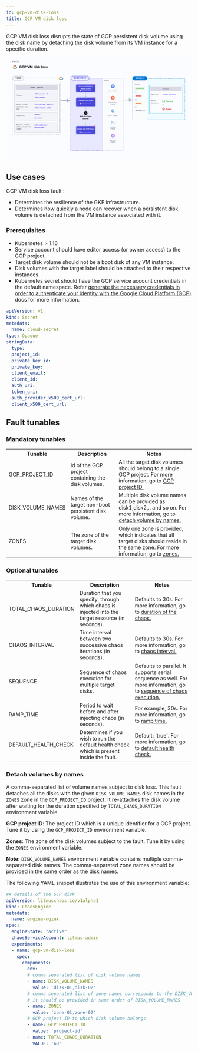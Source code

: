 ```yaml
---
id: gcp-vm-disk-loss
title: GCP VM disk loss
---
```

GCP VM disk loss disrupts the state of GCP persistent disk volume using the disk name by detaching the disk volume from its VM instance for a specific duration.

![GCP VM Disk Loss](./static/images/gcp-vm-disk-loss.png)

## Use cases

GCP VM disk loss fault :
- Determines the resilience of the GKE infrastructure. 
- Determines how quickly a node can recover when a persistent disk volume is detached from the VM instance associated with it.

### Prerequisites
- Kubernetes > 1.16
- Service account should have editor access (or owner access) to the GCP project.
- Target disk volume should not be a boot disk of any VM instance.
- Disk volumes with the target label should be attached to their respective instances.
- Kubernetes secret should have the GCP service account credentials in the default namespace. Refer [generate the necessary credentials in order to authenticate your identity with the Google Cloud Platform (GCP)](/docs/chaos-engineering/technical-reference/chaos-faults/gcp/security-configurations/prepare-secret-for-gcp.md) docs for more information.

```yaml
apiVersion: v1
kind: Secret
metadata:
  name: cloud-secret
type: Opaque
stringData:
  type:
  project_id:
  private_key_id:
  private_key:
  client_email:
  client_id:
  auth_uri:
  token_uri:
  auth_provider_x509_cert_url:
  client_x509_cert_url:
```

## Fault tunables
  <h3>Mandatory tunables</h3>
    <table>
      <tr>
        <th> Tunable </th>
        <th> Description </th>
        <th> Notes </th>
      </tr>
      <tr>
        <td> GCP_PROJECT_ID </td>
        <td> Id of the GCP project containing the disk volumes. </td>
        <td> All the target disk volumes should belong to a single GCP project. For more information, go to <a href="#detach-volumes-by-names">GCP project ID.</a></td>
      </tr>
      <tr>
        <td> DISK_VOLUME_NAMES </td>
        <td> Names of the target non-boot persistent disk volume.</td>
        <td> Multiple disk volume names can be provided as disk1,disk2,.. and so on. For more information, go to <a href="#detach-volumes-by-names">detach volume by names. </a></td>
      </tr>
      <tr>
        <td> ZONES </td>
        <td> The zone of the target disk volumes. </td>
        <td> Only one zone is provided, which indicates that all target disks should reside in the same zone. For more information, go to <a href="#detach-volumes-by-names">zones. </a></td>
      </tr>
    </table>
    <h3>Optional tunables</h3>
    <table>
      <tr>
        <th> Tunable </th>
        <th> Description </th>
        <th> Notes </th>
      </tr>
      <tr>
        <td> TOTAL_CHAOS_DURATION </td>
        <td> Duration that you specify, through which chaos is injected into the target resource (in seconds). </td>
        <td> Defaults to 30s. For more information, go to <a href="/docs/chaos-engineering/technical-reference/chaos-faults/common-tunables-for-all-faults#duration-of-the-chaos">duration of the chaos. </a></td>
      </tr>
       <tr>
        <td> CHAOS_INTERVAL </td>
        <td> Time interval between two successive chaos iterations (in seconds). </td>
        <td> Defaults to 30s. For more information, go to <a href="/docs/chaos-engineering/technical-reference/chaos-faults/common-tunables-for-all-faults#chaos-interval">chaos interval. </a></td>
      </tr>
      <tr>
        <td> SEQUENCE </td>
        <td> Sequence of chaos execution for multiple target disks. </td>
        <td> Defaults to parallel. It supports serial sequence as well. For more information, go to <a href="/docs/chaos-engineering/technical-reference/chaos-faults/common-tunables-for-all-faults#sequence-of-chaos-execution">sequence of chaos execution.</a></td>
      </tr>
      <tr>
        <td> RAMP_TIME </td>
        <td> Period to wait before and after injecting chaos (in seconds).</td>
        <td> For example, 30s. For more information, go to <a href="/docs/chaos-engineering/technical-reference/chaos-faults/common-tunables-for-all-faults#ramp-time">ramp time.</a></td>
      </tr>
      <tr>
      <td>DEFAULT_HEALTH_CHECK</td>
      <td>Determines if you wish to run the default health check which is present inside the fault. </td>
      <td> Default: 'true'. For more information, go to <a href="/docs/chaos-engineering/technical-reference/chaos-faults/common-tunables-for-all-faults#default-health-check"> default health check.</a></td>
      </tr>
    </table>


### Detach volumes by names

A comma-separated list of volume names subject to disk loss. This fault detaches all the disks with the given `DISK_VOLUME_NAMES` disk names in the `ZONES` zone in the `GCP_PROJECT_ID` project. It re-attaches the disk volume after waiting for the duration specified by `TOTAL_CHAOS_DURATION` environment variable.

**GCP project ID**: The project ID which is a unique identifier for a GCP project. Tune it by using the `GCP_PROJECT_ID` environment variable.

**Zones**: The zone of the disk volumes subject to the fault. Tune it by using the `ZONES` environment variable.

**Note:** `DISK_VOLUME_NAMES` environment variable contains multiple comma-separated disk names. The comma-separated zone names should be provided in the same order as the disk names.

The following YAML snippet illustrates the use of this environment variable:

[embedmd]:# (./static/manifests/gcp-vm-disk-loss/gcp-disk-loss.yaml yaml)
```yaml
## details of the GCP disk
apiVersion: litmuschaos.io/v1alpha1
kind: ChaosEngine
metadata:
  name: engine-nginx
spec:
  engineState: "active"
  chaosServiceAccount: litmus-admin
  experiments:
  - name: gcp-vm-disk-loss
    spec:
      components:
        env:
        # comma separated list of disk volume names
        - name: DISK_VOLUME_NAMES
          value: 'disk-01,disk-02'
        # comma separated list of zone names corresponds to the DISK_VOLUME_NAMES
        # it should be provided in same order of DISK_VOLUME_NAMES
        - name: ZONES
          value: 'zone-01,zone-02'
        # GCP project ID to which disk volume belongs
        - name: GCP_PROJECT_ID
          value: 'project-id'
        - name: TOTAL_CHAOS_DURATION
          VALUE: '60'
```

